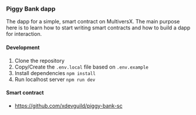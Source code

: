 ### Piggy Bank dapp

The dapp for a simple, smart contract on MultiversX. The main purpose here is to learn how to start writing smart contracts and how to build a dapp for interaction.

#### Development

1. Clone the repository
2. Copy/Create the `.env.local` file based on `.env.example`
3. Install dependencies `npm install`
4. Run localhost server `npm run dev`

#### Smart contract

- https://github.com/xdevguild/piggy-bank-sc
